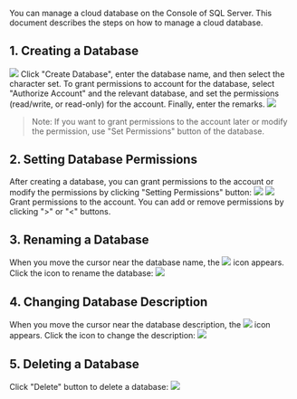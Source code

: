 You can manage a cloud database on the Console of SQL Server. This document describes the steps on how to manage a cloud database.

## 1. Creating a Database
![](//mccdn.qcloud.com/static/img/1b9bf222fa2eabb32746cc857a6ea2e1/image.png)
Click "Create Database", enter the database name, and then select the character set. To grant permissions to account for the database, select "Authorize Account" and the relevant database, and set the permissions (read/write, or read-only) for the account. Finally, enter the remarks.
![](//mccdn.qcloud.com/static/img/fd665c4b0b528776644b9198f6bce0b7/image.png)
  > Note: If you want to grant permissions to the account later or modify the permission, use "Set Permissions" button of the database.

## 2. Setting Database Permissions
After creating a database, you can grant permissions to the account or modify the permissions by clicking "Setting Permissions" button:
![](//mccdn.qcloud.com/static/img/c7000bb4426767327049ead56e572e75/image.png)
![](//mccdn.qcloud.com/static/img/68b1eee313ce5281eafce1c194225804/image.png)
Grant permissions to the account. You can add or remove permissions by clicking ">" or "<" buttons.
## 3. Renaming a Database
When you move the cursor near the database name, the ![](//mccdn.qcloud.com/static/img/cb9b93c02de85f2fa4724fe0b31bb67d/image.png) icon appears. Click the icon to rename the database:
![](//mccdn.qcloud.com/static/img/aeaf29a88d2586596795d8086d605061/image.png)
## 4. Changing Database Description
When you move the cursor near the database description, the ![](//mccdn.qcloud.com/static/img/cb9b93c02de85f2fa4724fe0b31bb67d/image.png) icon appears. Click the icon to change the description:
![](//mccdn.qcloud.com/static/img/8be363dcbfcdc65da91cc41788d4781f/image.png)
## 5. Deleting a Database
Click "Delete" button to delete a database:
![](//mccdn.qcloud.com/static/img/bed7223847c71b72ef48a639cb187b35/image.png)
